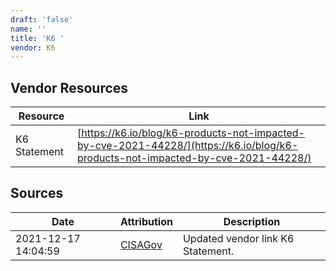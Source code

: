 ```yaml
---
draft: 'false'
name: ''
title: 'K6 '
vendor: K6
---
```


## Vendor Resources
| Resource | Link |
| --- | --- |
| K6 Statement | [https://k6.io/blog/k6-products-not-impacted-by-cve-2021-44228/](https://k6.io/blog/k6-products-not-impacted-by-cve-2021-44228/) |



## Sources
| Date | Attribution | Description |
| --- | --- | --- |
| 2021-12-17 14:04:59 | [CISAGov](https://raw.githubusercontent.com/cisagov/log4j-affected-db/develop/README.md) | Updated vendor link K6 Statement.  |
